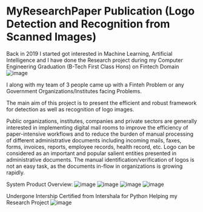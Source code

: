# MyResearchPaper Publication (Logo Detection and Recognition from Scanned Images)
Back in 2019 I started got interested in Machine Learning, Artificial Intelligence and I have done the Research project during my Computer Engineering Graduation (B-Tech First Class Hons) on Fintech Domain
![image](https://user-images.githubusercontent.com/37768258/207777866-3701c15d-1975-4cdd-a346-9edea92d1d95.png)

I along with my team of 3 people came up with a Finteh Problem or any Government Organizations/Institutes facing Problems.

The main aim of this project is to present the efficient and robust framework for detection as well as 
recognition of logo images.

Public organizations, institutes, companies and private sectors are generally interested in 
implementing digital mail rooms to improve the efficiency of paper-intensive workflows and to reduce 
the burden of manual processing of different administrative documents including incoming mails, faxes, 
forms, invoices, reports, employee records, health record, etc. Logo can be considered as an important 
and popular salient entities presented in administrative documents. The manual 
identification/verification of logos is not an easy task, as the documents in-flow in organizations is 
growing rapidly.

System Product Overview:
![image](https://user-images.githubusercontent.com/37768258/207778390-3f505603-c4e2-47b8-bc08-ceb373c6d430.png)
![image](https://user-images.githubusercontent.com/37768258/207778421-6c30afe7-b571-4adc-aa0a-1a6ac83e1c71.png)
![image](https://user-images.githubusercontent.com/37768258/207778460-36b24252-1999-451d-8614-87f491a8caa6.png)
![image](https://user-images.githubusercontent.com/37768258/207778485-39d7ec10-a7ae-464d-b5fc-e29733b00548.png)



Undergone Intership Certified from Intershala for Python Helping my Research Project
![image](https://user-images.githubusercontent.com/37768258/207797946-016067c4-935a-443b-93e6-f03ef0a96a06.png)

